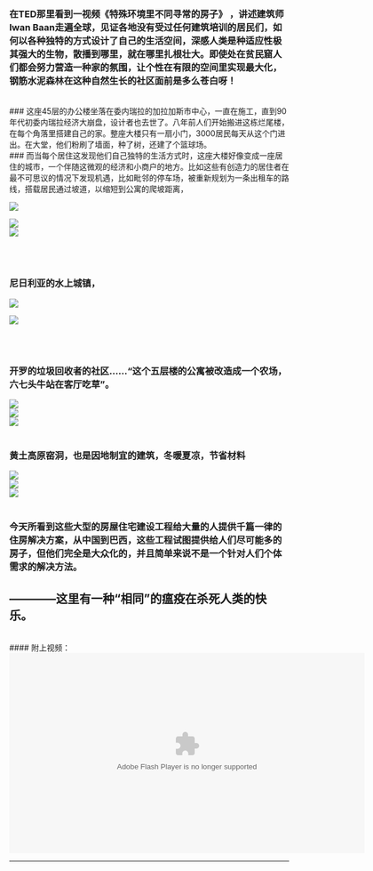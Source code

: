 <!-- 
.. link: 
.. description: 
.. tags: 创意
.. date: 2014/02/23 11:11:47
.. title: 因地制宜的智慧
.. slug: yin-di-zhi-yi-de-zhi-hui
-->


### 在TED那里看到一视频《特殊环境里不同寻常的房子》 ，讲述建筑师Iwan Baan走遍全球，见证各地没有受过任何建筑培训的居民们，如何以各种独特的方式设计了自己的生活空间，深感人类是种适应性极其强大的生物，散播到哪里，就在哪里扎根壮大。即使处在贫民窟人们都会努力营造一种家的氛围，让个性在有限的空间里实现最大化，钢筋水泥森林在这种自然生长的社区面前是多么苍白呀！
<br/>
### 这座45层的办公楼坐落在委内瑞拉的加拉加斯市中心，一直在施工，直到90年代初委内瑞拉经济大崩盘，设计者也去世了。八年前人们开始搬进这栋烂尾楼，在每个角落里搭建自己的家。整座大楼只有一扇小门，3000居民每天从这个门进出。在大堂，他们粉刷了墙面，种了树，还建了个篮球场。

<!-- TEASER_END -->
<br/>
### 而当每个居住这发现他们自己独特的生活方式时，这座大楼好像变成一座居住的城市，一个伴随这微观的经济和小商户的地方。比如这些有创造力的居住者在最不可思议的情况下发现机遇，比如毗邻的停车场，被重新规划为一条出租车的路线，搭载居民通过坡道，以缩短到公寓的爬坡距离，

![](http://ww1.sinaimg.cn/mw1024/67804861tw1edtb3y1i85j20hh0bqdhs.jpg)
<br/>

![](http://ww2.sinaimg.cn/mw1024/67804861tw1edtb40t9a1j20hd0bpjtw.jpg)
<br/>
![](http://ww3.sinaimg.cn/mw1024/67804861tw1edtb40eugbj20ha0bjwgu.jpg)

<br/>
<br/>

### 尼日利亚的水上城镇，

![](http://ww4.sinaimg.cn/mw1024/67804861tw1edtb415o04j20hf0bi75o.jpg)
<br/>

![](http://ww1.sinaimg.cn/mw1024/67804861tw1edtb41eogmj20h70bgta6.jpg)

<br/>
<br/>

### 开罗的垃圾回收者的社区……“这个五层楼的公寓被改造成一个农场，六七头牛站在客厅吃草”。

![](http://ww1.sinaimg.cn/mw1024/67804861gw1edtb8thjcej20h10bddhd.jpg)
<br/>
![](http://ww4.sinaimg.cn/mw1024/67804861gw1edtb8vsmnej20h30bdace.jpg)
<br/>
![](http://ww2.sinaimg.cn/mw1024/67804861gw1edtb8vx7txj20gw0bijtl.jpg)
<br/>
<br/>

### 黄土高原窑洞，也是因地制宜的建筑，冬暖夏凉，节省材料
![](http://ww2.sinaimg.cn/mw1024/67804861gw1edtb8tsqw8j20h30ban07.jpg)
<br/>
![](http://ww4.sinaimg.cn/mw1024/67804861gw1edtb8t5iu1j20h30bajtg.jpg)
<br/>
![](http://ww3.sinaimg.cn/mw1024/67804861gw1edtb8tllo3j20h00b9jtv.jpg)
<br/>
<br/>

### 今天所看到这些大型的房屋住宅建设工程给大量的人提供千篇一律的住房解决方案，从中国到巴西，这些工程试图提供给人们尽可能多的房子，但他们完全是大众化的，并且简单来说不是一个针对人们个体需求的解决方法。
## ————这里有一种“相同”的瘟疫在杀死人类的快乐。
<br/>
#### 附上视频：
<object width="640" height="360"><param name="movie" value="http://swf.ws.126.net/openplayer/v02/-0-2_M9HHVUD64_M9HN65GOI-vimg1_ws_126_net//image/snapshot_movie/2014/1/R/F/M9HN65ERF-.swf"></param><param name="allowScriptAccess" value="always"></param><param name="wmode" value="transparent"></param><embed src="http://swf.ws.126.net/openplayer/v02/-0-2_M9HHVUD64_M9HN65GOI-vimg1_ws_126_net//image/snapshot_movie/2014/1/R/F/M9HN65ERF-.swf" type="application/x-shockwave-flash" width="640" height="360" allowFullScreen="true" wmode="transparent" allowScriptAccess="always"></embed></object>

* * *